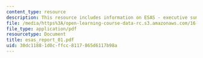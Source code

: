 ```yaml
---
content_type: resource
description: This resource includes information on ESAS - executive summary.
file: /media/https%3A/open-learning-course-data-rc.s3.amazonaws.com/16-423j-aerospace-biomedical-and-life-support-engineering-spring-2006/30dc11881d0cffcc8117865d6117b98a_esas_report_01.pdf
file_type: application/pdf
resourcetype: Document
title: esas_report_01.pdf
uid: 30dc1188-1d0c-ffcc-8117-865d6117b98a
---
```

